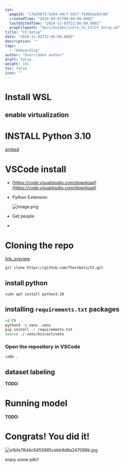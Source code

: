 ```yaml
---
sys:
  pageId: "17ed3673-5e94-44cf-b817-f54bbaa03c06"
  createdTime: "2024-09-01T00:08:00.000Z"
  lastEditedTime: "2024-11-03T22:06:00.000Z"
  propFilepath: "docs/Guides/intro_to_CV/CV_Setup.md"
title: "CV_Setup"
date: "2024-11-03T22:06:00.000Z"
description: ""
tags:
  - "Onboarding"
author: "Overridden author"
draft: false
weight: 161
toc: false
icon: ""
---
```


# Install WSL

## enable virtualization

# INSTALL Python 3.10

[embed](https://www.rose-hulman.edu/class/csse/csse132/2425a/labs/prelab1-wsl2.html)

# VSCode install

- [https://code.visualstudio.com/download](https://code.visualstudio.com/download)
- Python Extension

	![image.png](https://prod-files-secure.s3.us-west-2.amazonaws.com/d518164a-d88e-44d1-a4ee-3adb3bd8bce0/d82b6650-a5e4-4d3c-b8c9-93d817dae00e/image.png?X-Amz-Algorithm=AWS4-HMAC-SHA256&X-Amz-Content-Sha256=UNSIGNED-PAYLOAD&X-Amz-Credential=ASIAZI2LB4665DGBJNVX%2F20250308%2Fus-west-2%2Fs3%2Faws4_request&X-Amz-Date=20250308T130159Z&X-Amz-Expires=3600&X-Amz-Security-Token=IQoJb3JpZ2luX2VjEBAaCXVzLXdlc3QtMiJIMEYCIQCIB1KmeV4xyshkEY5aQezUv%2FK%2BiTcB36v%2BZpmiw7%2FTHQIhAOTSPnw4YCyEpTKTxjCmsrYGe%2FnYkMY0PohMdLUz8MdnKv8DCFgQABoMNjM3NDIzMTgzODA1IgxBd7ocGT6BleLynd4q3ANOBlBpo6B8ZCEV2ZUZG5sA2FzmHzRcaVomMwMn7vkyXks1wUjvTYRNcKC894NdVjq1mZRZP0R3asRNo0Q8ptbelghWxuFAEiOdhnpVPM6Cd6l3rGql1RUxM2GM0npkSW5E2HlK1RsieLIxqkae%2FvEqERlBbzmTD9eDJBoISNK%2FWiUKXNMT6SDJ2EM%2Faoaq5%2FZC1XgcQ7rNaUYIG1LPztWvmjFQkd6sAy5Pe%2FYDh06rJDVpdecUm1SRhc2h3XdBECfujhvhguT2TuHnUcYY66NYK%2Bd0Qus9WLWRPnCL%2BJT5IDhTSCaEIsZ3Flma%2FvVkDK6Lcvethi7zL9eUz9AD2tBTe0Mn9%2Bd0QAJS1QzlSRJHsPx8E0wmlvN2XeD4867V%2BxsWufTEtrZi8iwdhhtdQn9O%2B9dEY9FN%2Bx31vpiQvZ0DFxfRszZGdpo9GwYZSGHQ%2FI4HMNtdCwZ7fcbMn8eJ4imqGJEKId4%2B2YqQQaDVNiVWPPFWQGi%2BvTu71WhZv%2FBZW%2Bnac7mMeZ7QgILOn%2B54UNOqMmGyoy4DHbBKSZeNJIVGV7nmdKUL6BKFDUilJWm7o384tykNT9tFFSkH%2F4dCZqvs%2F4wh%2B%2FSrHsyLve8ov1mL4tvl3IJDhO5Us8DbPDCz4K%2B%2BBjqkAf7G6td3qhnPg4XezVnubdLGg2sFh5WGlxVAHCTYhFsGyRzzBWW6E9locI%2FEJyfXMoarSgEiV5ROEFcCuPmP%2FZi7xz%2BUJNqtteg0EKJk0HBS82dl2t5YMiabZCCVnpPUW3PW6jTjKds3E8%2BUOFbtoj3aagrvnNoWC6M1WD3sXvUgfr2161djGfOs9DW5r1GheMJjagKzhAwx4cyUKmKrGOHikNgp&X-Amz-Signature=0f710836595b6ff50494cc4dbb1d46c1b227a42c7437eef58ebab96ae5ec5dcc&X-Amz-SignedHeaders=host&x-id=GetObject)
- Get people
- 

# Cloning the repo

[link_preview](https://github.com/Thornbots/CV/)

```bash
git clone https://github.com/Thornbots/CV.git
```

## install python

```bash
sudo apt install python3.10
```

## installing `requirements.txt` packages

```bash
cd CV
python3 -m venv .venv
pip install -r requirements.txt
source ./.venv/bin/activate
```

### Open the repository in VSCode

```bash
code .
```

## dataset labeling  

**TODO:**

# Running model

**TODO:**

# Congrats! You did it!

![e1bfe78d4c6455985cebb9d6a247088b.jpg](https://prod-files-secure.s3.us-west-2.amazonaws.com/d518164a-d88e-44d1-a4ee-3adb3bd8bce0/7d1ce04e-65d6-40c8-814d-754280e9515a/e1bfe78d4c6455985cebb9d6a247088b.jpg?X-Amz-Algorithm=AWS4-HMAC-SHA256&X-Amz-Content-Sha256=UNSIGNED-PAYLOAD&X-Amz-Credential=ASIAZI2LB4667B2EPNOR%2F20250308%2Fus-west-2%2Fs3%2Faws4_request&X-Amz-Date=20250308T130158Z&X-Amz-Expires=3600&X-Amz-Security-Token=IQoJb3JpZ2luX2VjEBAaCXVzLXdlc3QtMiJHMEUCIQD2NddYcjW74FnBm35eSuTDcMHTG0Cs%2BSuR%2BQpIcBkaUQIgeZUqe6SWvjgL%2FFeby1Uq4qHFX91eWXV9urNGDOF9j5Mq%2FwMIWBAAGgw2Mzc0MjMxODM4MDUiDA%2FXLzdjQHR7pmJMQyrcAzVe%2Bz7mssP4CaxdO9Lj3s%2BaRKnVT9e0W1IuTQ1qO1U2Wu5cQ1ZUQ%2FHxkqJHE%2FBU4F%2B7mrb%2Br1yyjYUXj8pCIIRa6%2Bc6t3y%2Fddql6AHQl2PU9cLYHgPCfigBIblHM%2BXTCuFo80ZtMYkSVqTT98kFNEgYyY5ULBzh00NAeHguE7t7XQkSyYS5IE8jp1QFkQP70IdmSMz7kwHCXqHIYwDCccO1WXtnyhVKFuGTfkjuamsrihnNT2ZP2lBJ0BULsHTGaMaU%2FQJsHxRWQqwkG%2FtO0%2FncKm0PBRLKgb3knqSfuJSY53D8aVY0g0X8UoX4VNKe2mrQtFPHzaCzo8DomDyqZv%2BczJ0SzefFNWlXELMdb4P%2BSUd04oQLyCH4m2OX8Pllb%2FIiaidIrVV47bFMt9TsnMbi%2B2X0aSZQFXWhsfIilBre3zgUn0i79HNbas2Y3s%2B%2B87Ddno8txL2LbpjRj7Y3OL5WqYZon%2BcAECr7xMDUc0mGUK9K%2FAQ3ryOgw4htqKZQcIDvbXOrCy8R8iau%2BAPsWQe7Mw33cEfZ3PqWbGQvzvD8fLlA473cz7CGJ0KMt6xDXtRQ6lHB22unZa5BGhKbVihb%2FSs0tqafsKB0lXT2ktMsuYlSUt8UbPC%2Fyk2%2BMIbgr74GOqUBYeOSpfymu31pF1tMRzJp6h2MGJpMMzF8KXfaWHQ7G%2FFgifT%2FcTg4Isnn5%2FUM5ne%2B4IMH6sY6IX0HVn7sGv7%2Fig2%2BO8%2FVtQn1muHi4Gg7VqT3Os8ob4TZ5rS9zsLsfs5fC8oE05q53YfX1NKgtz3ppwLpwXxjzPCDLSnul7oRC00YMFiaFrGzigRAilAKzvMOexYRb8RfKAPCZqb7T3l8SUBtBlWG&X-Amz-Signature=5cbfbca49c07039ad433a1a2ebf8186f600a719ea44b7d5da5aedbeca12bd972&X-Amz-SignedHeaders=host&x-id=GetObject)

enjoy some pilk!!
